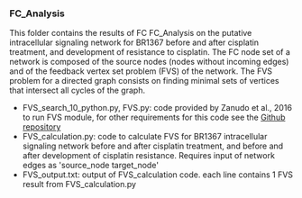 ### FC_Analysis
This folder contains the results of FC FC_Analysis on the putative intracellular signaling network for BR1367 before and after cisplatin treatment, and development of resistance to cisplatin.
The FC node set of a network is composed of the source nodes (nodes without incoming edges) and of the feedback vertex set problem (FVS) of the network. The FVS problem for a directed graph consists on finding minimal sets of vertices that intersect all cycles of the graph.

- FVS_search_10_python.py, FVS.py: code provided by Zanudo et al., 2016 to run FVS module, for other requirements for this code see the [Github repository](https://github.com/yanggangthu/FVS_python)
- FVS_calculation.py: code to calculate FVS for BR1367 intracellular signaling network before and after cisplatin treatment, and before and after development of cisplatin resistance.  Requires input of network edges as 'source_node target_node'
- FVS_output.txt: output of FVS_calculation code. each line contains 1 FVS result from FVS_calculation.py
